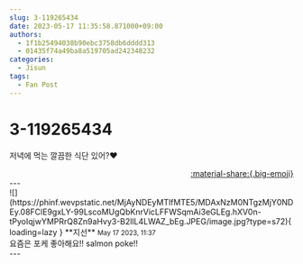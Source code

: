 ```yaml
---
slug: 3-119265434
date: 2023-05-17 11:35:58.871000+09:00
authors:
  - 1f1b25494038b90ebc3758db6dddd313
  - 01435f74a49ba8a519705ad242348232
categories:
  - Jisun
tags:
  - Fan Post
---
```


# 3-119265434

<div class="post-container" markdown="1">
<div class="content-container md-sidebar__scrollwrap" markdown="1">

저녁에 먹는 깔끔한 식단 있어?❤️

</div>
</div>

<div style="text-align: right;" markdown="1">
<a href="https://weverse.io/fromis9/fanpost/3-119265434" style="text-align: right;">:material-share:{.big-emoji}</a>
</div>
---

<div class="comments-container md-sidebar__scrollwrap" markdown="1">
<div class="comment" markdown="1">
<div class='id-container' markdown="1">
![](https://phinf.wevpstatic.net/MjAyNDEyMTlfMTE5/MDAxNzM0NTgzMjY0NDEy.08FClE9gxLY-99LscoMUgQbKnrVicLFFWSqmAi3eGLEg.hXV0n-tPyoIqjwYMPRrQ8Zn9aHvy3-B2llL4LWAZ_bEg.JPEG/image.jpg?type=s72){ loading=lazy }
**<span class="artist">지선</span>** <small>May 17 2023, 11:37</small><br>
</div>
<div class='comment-body' markdown="1">
요즘은 포케 좋아해요!! salmon poke!!
</div>
</div>
</div>
---
